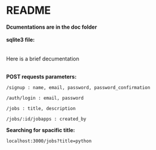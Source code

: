 # README


<summary><b>Dcumentations are in the doc folder</b></summary>
<br>
<summary><b>sqlite3 file:</b></summary>
<br>
<br>
<summary>Here is a brief decumentation</summary>
<br>
<p>
	<b>POST requests parameters:</b>
</p>
<p>
	
	/signup : name, email, password, password_confirmation

</p>
<p>

	/auth/login : email, password
	
</p>
</p>
<p>
	
	/jobs : title, description

</p>
<p>
	
	/jobs/:id/jobapps : created_by
	
</p>
<p>

<p>
	<b>Searching for spacific title:</b>
<p>
	
	localhost:3000/jobs?title=python
	
</p>
</p>
